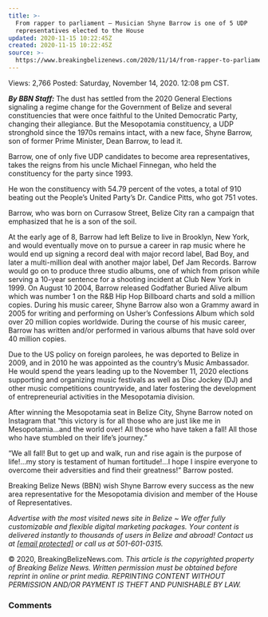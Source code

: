 ```yaml
---
title: >-
  From rapper to parliament – Musician Shyne Barrow is one of 5 UDP
  representatives elected to the House
updated: 2020-11-15 10:22:45Z
created: 2020-11-15 10:22:45Z
source: >-
  https://www.breakingbelizenews.com/2020/11/14/from-rapper-to-parliament-musician-shyne-barrow-is-one-of-5-udp-representatives-elected-to-the-house/
---
```


Views:  2,766
Posted: Saturday, November 14, 2020. 12:08 pm CST.

***By BBN Staff:*** The dust has settled from the 2020 General Elections signaling a regime change for the Government of Belize and several constituencies that were once faithful to the United Democratic Party, changing their allegiance. But the Mesopotamia constituency, a UDP stronghold since the 1970s remains intact, with a new face, Shyne Barrow, son of former Prime Minister, Dean Barrow, to lead it.

Barrow, one of only five UDP candidates to become area representatives, takes the reigns from his uncle Michael Finnegan, who held the constituency for the party since 1993.

He won the constituency with 54.79 percent of the votes, a total of 910 beating out the People’s United Party’s Dr. Candice Pitts, who got 751 votes.

Barrow, who was born on Currasow Street, Belize City ran a campaign that emphasized that he is a son of the soil.

At the early age of 8, Barrow had left Belize to live in Brooklyn, New York, and would eventually move on to pursue a career in rap music where he would end up signing a record deal with major record label, Bad Boy, and later a multi-million deal with another major label, Def Jam Records. Barrow would go on to produce three studio albums, one of which from prison while serving a 10-year sentence for a shooting incident at Club New York in 1999. On August 10 2004, Barrow released Godfather Buried Alive album which was number 1 on the R&B Hip Hop Billboard charts and sold a million copies. During his music career, Shyne Barrow also won a Grammy award in 2005 for writing and performing on Usher’s Confessions Album which sold over 20 million copies worldwide. During the course of his music career, Barrow has written and/or performed in various albums that have sold over 40 million copies.

Due to the US policy on foreign parolees, he was deported to Belize in 2009, and in 2010 he was appointed as the country’s Music Ambassador. He would spend the years leading up to the November 11, 2020 elections supporting and organizing music festivals as well as Disc Jockey (DJ) and other music competitions countrywide, and later fostering the development of entrepreneurial activities in the Mesopotamia division.

After winning the Mesopotamia seat in Belize City, Shyne Barrow noted on Instagram that “this victory is for all those who are just like me in Mesopotamia…and the world over! All those who have taken a fall! All those who have stumbled on their life’s journey.”

“We all fall! But to get up and walk, run and rise again is the purpose of life!…my story is testament of human fortitude!…I hope I inspire everyone to overcome their adversities and find their greatness!” Barrow posted.

Breaking Belize News (BBN) wish Shyne Barrow every success as the new area representative for the Mesopotamia division and member of the House of Representatives.

*Аdvеrtіѕе wіth thе most visited news site in Веlіzе ~ Wе оffеr fullу сuѕtоmіzаblе аnd flехіblе dіgіtаl mаrkеtіng расkаgеѕ. Yоur соntеnt іѕ dеlіvеrеd іnѕtаntlу tо thоuѕаndѕ оf uѕеrѕ іn Веlіzе аnd аbrоаd! Соntасt uѕ аt [[email protected]](https://www.breakingbelizenews.com/cdn-cgi/l/email-protection) оr саll uѕ аt 501-601-0315.*

© 2020, BreakingBelizeNews.com. *This article is the copyrighted property of Breaking Belize News. Written permission must be obtained before reprint in online or print media. REPRINTING CONTENT WITHOUT PERMISSION AND/OR PAYMENT IS THEFT AND PUNISHABLE BY LAW.*

### Comments